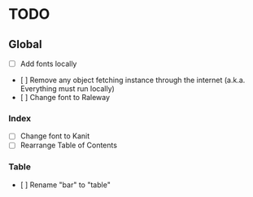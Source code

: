 # TODO

## Global
* [ ] Add fonts locally
* [ ] Remove any object fetching instance through the internet (a.k.a. Everything must run locally)
* [ ] Change font to Raleway

### Index
* [ ] Change font to Kanit
* [ ] Rearrange Table of Contents

### Table
* [ ] Rename "bar" to "table"
